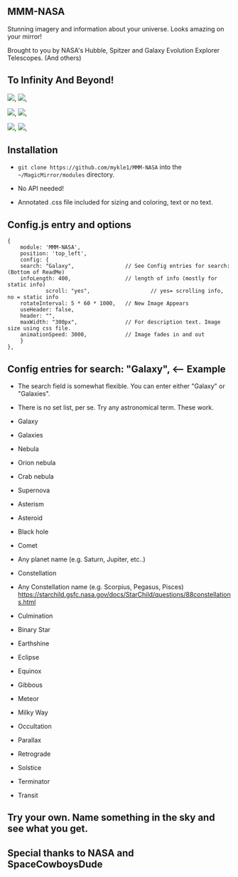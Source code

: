 ## MMM-NASA
Stunning imagery and information about your universe. Looks amazing on your mirror!

Brought to you by NASA's Hubble, Spitzer and Galaxy Evolution Explorer Telescopes. (And others)

## To Infinity And Beyond!

![](pix/1.JPG), ![](pix/6.JPG),

![](pix/2.JPG), ![](pix/4.JPG),

![](pix/3.JPG), ![](pix/5.JPG),

## Installation

* `git clone https://github.com/mykle1/MMM-NASA` into the `~/MagicMirror/modules` directory.

* No API needed!

* Annotated .css file included for sizing and coloring, text or no text.

## Config.js entry and options

    {
        module: 'MMM-NASA',
        position: 'top_left',
        config: {
		search: "Galaxy",                // See Config entries for search: (Bottom of ReadMe)
		infoLength: 400,                 // length of info (mostly for static info)
                scroll: "yes",                   // yes= scrolling info, no = static info
		rotateInterval: 5 * 60 * 1000,   // New Image Appears
		useHeader: false,
		header: "",
		maxWidth: "300px",               // For description text. Image size using css file.
		animationSpeed: 3000,            // Image fades in and out
        }
    },
	

## Config entries for search: "Galaxy",  <-- Example

* The search field is somewhat flexible. You can enter either "Galaxy" or "Galaxies".
* There is no set list, per se. Try any astronomical term. These work.

* Galaxy
* Galaxies
* Nebula
* Orion nebula
* Crab nebula
* Supernova
* Asterism
* Asteroid
* Black hole
* Comet
* Any planet name (e.g. Saturn, Jupiter, etc..)
* Constellation
* Any Constellation name (e.g. Scorpius, Pegasus, Pisces) https://starchild.gsfc.nasa.gov/docs/StarChild/questions/88constellations.html
* Culmination
* Binary Star
* Earthshine
* Eclipse
* Equinox
* Gibbous
* Meteor
* Milky Way
* Occultation
* Parallax
* Retrograde
* Solstice
* Terminator
* Transit

## Try your own. Name something in the sky and see what you get.

## Special thanks to NASA and SpaceCowboysDude
